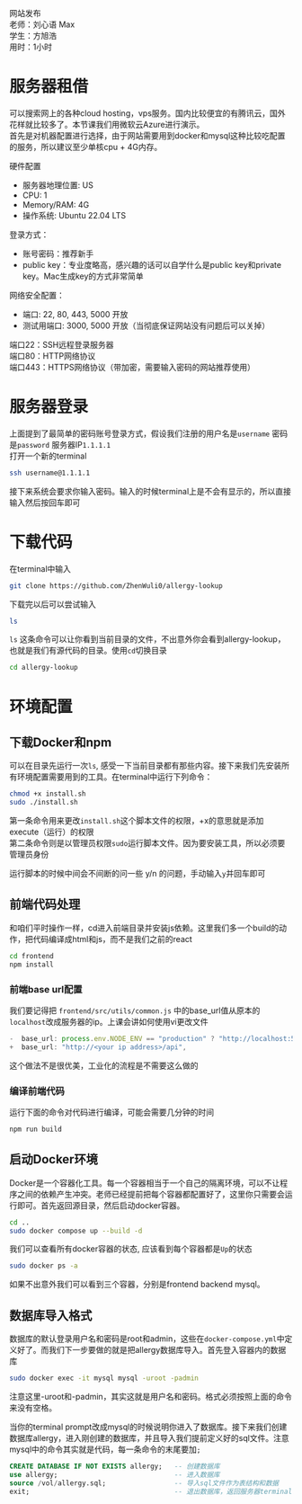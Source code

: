 网站发布\
老师：刘心语 Max\
学生：方旭浩\
用时：1小时

# 服务器租借
可以搜索网上的各种cloud hosting，vps服务。国内比较便宜的有腾讯云，国外花样就比较多了。本节课我们用微软云Azure进行演示。\
首先是对机器配置进行选择，由于网站需要用到docker和mysql这种比较吃配置的服务，所以建议至少单核cpu + 4G内存。

硬件配置
- 服务器地理位置: US
- CPU: 1
- Memory/RAM: 4G
- 操作系统: Ubuntu 22.04 LTS

登录方式：
- 账号密码：推荐新手
- public key：专业度略高，感兴趣的话可以自学什么是public key和private key。Mac生成key的方式非常简单

网络安全配置：
- 端口: 22, 80, 443, 5000 开放
- 测试用端口: 3000, 5000 开放（当彻底保证网站没有问题后可以关掉）

端口22：SSH远程登录服务器\
端口80：HTTP网络协议\
端口443：HTTPS网络协议（带加密，需要输入密码的网站推荐使用）

# 服务器登录
上面提到了最简单的密码账号登录方式，假设我们注册的用户名是`username` 密码是`password` 服务器IP`1.1.1.1`\
打开一个新的terminal
```bash 
ssh username@1.1.1.1
```
接下来系统会要求你输入密码。输入的时候terminal上是不会有显示的，所以直接输入然后按回车即可


# 下载代码
在terminal中输入
```bash 
git clone https://github.com/ZhenWuli0/allergy-lookup
```

下载完以后可以尝试输入
```bash 
ls
```
`ls` 这条命令可以让你看到当前目录的文件，不出意外你会看到allergy-lookup，也就是我们有源代码的目录。使用`cd`切换目录

```bash
cd allergy-lookup
```

# 环境配置

## 下载Docker和npm
可以在目录先运行一次`ls`, 感受一下当前目录都有那些内容。接下来我们先安装所有环境配置需要用到的工具。在terminal中运行下列命令：
```sh 
chmod +x install.sh
sudo ./install.sh
```

第一条命令用来更改`install.sh`这个脚本文件的权限，+x的意思就是添加execute（运行）的权限\
第二条命令则是以管理员权限`sudo`运行脚本文件。因为要安装工具，所以必须要管理员身份

运行脚本的时候中间会不间断的问一些 y/n 的问题，手动输入`y`并回车即可

## 前端代码处理
和咱们平时操作一样，cd进入前端目录并安装js依赖。这里我们多一个build的动作，把代码编译成html和js，而不是我们之前的react
```bash
cd frontend
npm install
```

### 前端base url配置
我们要记得把 `frontend/src/utils/common.js` 中的base_url值从原本的`localhost`改成服务器的ip。上课会讲如何使用vi更改文件
```js
-  base_url: process.env.NODE_ENV == "production" ? "http://localhost:5000/api" : "http://localhost:5000/api",
+  base_url: "http://<your ip address>/api",
```
这个做法不是很优美，工业化的流程是不需要这么做的

### 编译前端代码
运行下面的命令对代码进行编译，可能会需要几分钟的时间
```bash
npm run build
```

## 启动Docker环境
Docker是一个容器化工具。每一个容器相当于一个自己的隔离环境，可以不让程序之间的依赖产生冲突。老师已经提前把每个容器都配置好了，这里你只需要会运行即可。首先返回源目录，然后启动docker容器。
```sh
cd ..
sudo docker compose up --build -d
```
我们可以查看所有docker容器的状态, 应该看到每个容器都是`Up`的状态
```bash
sudo docker ps -a
```
如果不出意外我们可以看到三个容器，分别是frontend backend mysql。

## 数据库导入格式
数据库的默认登录用户名和密码是root和admin，这些在`docker-compose.yml`中定义好了。而我们下一步要做的就是把allergy数据库导入。首先登入容器内的数据库
```bash
sudo docker exec -it mysql mysql -uroot -padmin
```

注意这里-uroot和-padmin，其实这就是用户名和密码。格式必须按照上面的命令来没有空格。

当你的terminal prompt改成mysql的时候说明你进入了数据库。接下来我们创建数据库allergy，进入刚创建的数据库，并且导入我们提前定义好的sql文件。注意mysql中的命令其实就是代码，每一条命令的末尾要加`;`
```sql
CREATE DATABASE IF NOT EXISTS allergy;   -- 创建数据库
use allergy;                             -- 进入数据库
source /vol/allergy.sql;                 -- 导入sql文件作为表结构和数据
exit;                                    -- 退出数据库，返回服务器terminal
```
